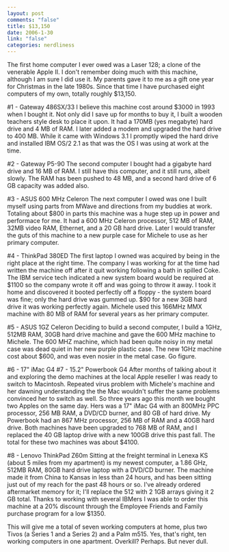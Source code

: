 ```yaml
--- 
layout: post
comments: "false"
title: $13,150
date: 2006-1-30
link: "false"
categories: nerdliness
---
```

The first home computer I ever owed was a Laser 128; a clone of the venerable Apple II. I don't remember doing much with this machine, although I am sure I did use it. My parents gave it to me as a gift one year for Christmas in the late 1980s. Since that time I have purchased eight computers of my own, totally roughly $13,150.

#1 - Gateway 486SX/33
I believe this machine cost around $3000 in 1993 when I bought it. Not only did I save up for months to buy it, I built a wooden teachers style desk to place it upon. It had a 170MB (yes megabyte) hard drive and 4 MB of RAM. I later added a modem and upgraded the hard drive to 400 MB. While it came with Windows 3.1 I promptly wiped the hard drive and installed IBM OS/2 2.1 as that was the OS I was using at work at the time.

#2 - Gateway P5-90
The second computer I bought had a gigabyte hard drive and 16 MB of RAM. I still have this computer, and it still runs, albeit slowly. The RAM has been pushed to 48 MB, and a second hard drive of 6 GB capacity was added also.

#3 - ASUS 600 MHz Celeron
The next computer I owed was one I built myself using parts from MWave and directions from my buddies at work. Totaling about $800 in parts this machine was a huge step up in power and performace for me. It had a 600 MHz Celeron processor, 512 MB of RAM, 32MB video RAM, Ethernet, and a 20 GB hard drive. Later I would transfer the guts of this machine to a new purple case for Michele to use as her primary computer.

#4 - ThinkPad 380ED
The first laptop I owned was acquired by being in the right place at the right time. The company I was working for at the time had written the machine off after it quit working following a bath in spilled Coke. The IBM service tech indicated a new system board would be required at $1100 so the company wrote it off and was going to throw it away. I took it home and discovered it booted perfectly off a floppy - the system board was fine; only the hard drive was gummed up. $90 for a new 3GB hard drive it was working perfectly again. Michele used this 166MHz MMX machine with 80 MB of RAM for several years as her primary computer.

#5 - ASUS 1GZ Celeron
Deciding to build a second computer, I build a 1GHz, 512MB RAM, 30GB hard drive machine and gave the 600 MHz machine to Michele. The 600 MHZ machine, which had been quite noisy in my metal case was dead quiet in her new purple plastic case. The new 1GHz machine cost about $600, and was even nosier in the metal case. Go figure.

#6 - 17" iMac G4
#7 - 15.2" Powerbook G4
After months of talking about it and exploring the demo machines at the local Apple reseller I was ready to switch to Macintosh. Repeated virus problem with Michele's machine and her dawning understanding the the Mac wouldn't suffer the same problems convinced her to switch as well. So three years ago this month we bought two Apples on the same day. Hers was a 17" iMac G4 with an 800MHz PPC processor, 256 MB RAM, a DVD/CD burner, and 80 GB of hard drive. My Powerbook had an 867 MHz processor, 256 MB of RAM and a 40GB hard drive. Both machines have been upgraded to 768 MB of RAM, and I replaced the 40 GB laptop drive with a new 100GB drive this past fall. The total for these two machines was about $4100.

#8 - Lenovo ThinkPad Z60m
Sitting at the freight terminal in Lenexa KS (about 5 miles from my apartment) is my newest computer, a 1.86 GHz, 512MB RAM, 80GB hard drive laptop with a DVD/CD burner. The machine made it from China to Kansas in less than 24 hours, and has been sitting just out of my reach for the past 48 hours or so. I've already ordered aftermarket memory for it; I'll replace the 512 with 2 1GB arrays giving it 2 GB total. Thanks to working with several IBMers I was able to order this machine at a 20% discount through the Employee Friends and Family purchase program for a low $1350.

This will give me a total of seven working computers at home, plus two Tivos (a Series 1 and a Series 2) and a Palm m515. Yes, that's right, ten working computers in one apartment. Overkill? Perhaps. But never dull.

